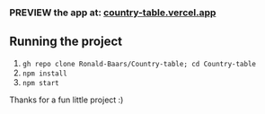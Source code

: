 ### PREVIEW the app at: [country-table.vercel.app](https://country-table.vercel.app/)

## Running the project
1. `gh repo clone Ronald-Baars/Country-table; cd Country-table`
2. `npm install`
3. `npm start`

Thanks for a fun little project :)
